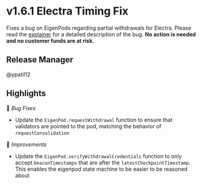 # v1.6.1 Electra Timing Fix

Fixes a bug on EigenPods regarding partial withdrawals for Electra. Please read the [explainer](https://hackmd.io/@rNlehaDSRBydbF_i_McDcw/ByyodLJ9ex) for a detailed description of the bug. **No action is needed and no customer funds are at risk.**

## Release Manager

@ypatil12 

## Highlights

🐛 *Bug Fixes*
- Update the `EigenPod.requestWithdrawal` function to ensure that validators are pointed to the pod, matching the behavior of `requestConsolidation`

🔧 *Improvements*
- Update the `EigenPod.verifyWithdrawalCredentials` function to only accept `beaconTimestamps` that are after the `latestCheckpointTimestamp`. This enables the eigenpod state machine to be easier to be reasoned about 

